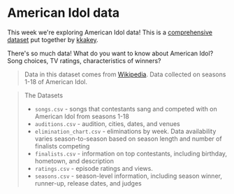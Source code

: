 # American Idol data

This week we're exploring American Idol data! This is a [comprehensive dataset](https://github.com/kkakey/American_Idol/tree/main) put together by [kkakey](https://github.com/kkakey).

There's so much data! What do you want to know about American Idol? Song choices, TV ratings, characteristics of winners?

>Data in this dataset comes from [Wikipedia](https://www.wikipedia.org/). Data collected on seasons 1-18 of American Idol.

>The Datasets
> * `songs.csv` - songs that contestants sang and competed with on American Idol from seasons 1-18
> * `auditions.csv` - audition, cities, dates, and venues
> * `elimination_chart.csv` - eliminations by week. Data availability varies season-to-season based on season length and number of finalists competing
> * `finalists.csv` - information on top contestants, including birthday, hometown, and description
> * `ratings.csv` - episode ratings and views.
> * `seasons.csv` - season-level information, including season winner, runner-up, release dates, and judges
